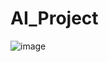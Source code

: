 # AI_Project
![image](https://user-images.githubusercontent.com/56537793/157581860-b865bf1e-8ac9-4477-a8f1-ad724d6a742a.png)
